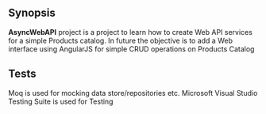 ## Synopsis
**AsyncWebAPI** project is a project to learn how to create Web API services for a simple Products catalog. In future the objective is to add a Web interface using AngularJS for simple CRUD operations on Products Catalog

## Tests
Moq is used for mocking data store/repositories etc.
Microsoft Visual Studio Testing Suite is used for Testing 

